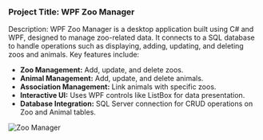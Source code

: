 ### Project Title: WPF Zoo Manager

Description:
WPF Zoo Manager is a desktop application built using C# and WPF, designed to manage zoo-related data. It connects to a SQL database to handle operations such as displaying, adding, updating, and deleting zoos and animals. Key features include:  

- **Zoo Management:** Add, update, and delete zoos.
- **Animal Management:** Add, update, and delete animals.
- **Association Management:** Link animals with specific zoos.
- **Interactive UI:** Uses WPF controls like ListBox for data presentation.
- **Database Integration:** SQL Server connection for CRUD operations on Zoo and Animal tables.

![Zoo Manager](https://github.com/user-attachments/assets/d219ee9c-4b37-4fa5-88ff-e2f458988b34)
